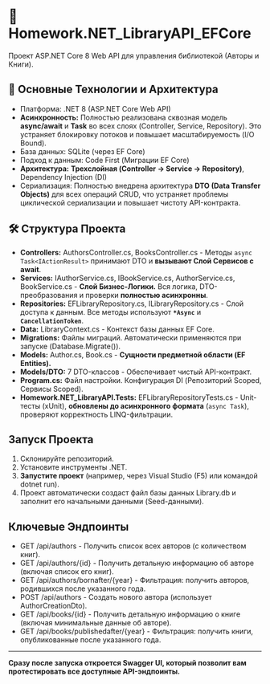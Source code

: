 # 🚀 Homework.NET_LibraryAPI_EFCore
Проект ASP.NET Core 8 Web API для управления библиотекой (Авторы и Книги).

## 🎯 Основные Технологии и Архитектура

* Платформа: .NET 8 (ASP.NET Core Web API)
* **Асинхронность:** Полностью реализована сквозная модель **async/await** и **Task** во всех слоях (Controller, Service, Repository). Это устраняет блокировку потоков и повышает масштабируемость (I/O Bound).
* База данных: SQLite (через EF Core)
* Подход к данным: Code First (Миграции EF Core)
* **Архитектура:** **Трехслойная (Controller -> Service -> Repository)**, Dependency Injection (DI)
* Сериализация: Полностью внедрена архитектура **DTO (Data Transfer Objects)** для всех операций CRUD, что устраняет проблемы циклической сериализации и повышает чистоту API-контракта.

## 🛠️ Структура Проекта

- **Controllers:** AuthorsController.cs, BooksController.cs - Методы `async Task<IActionResult>` принимают DTO и **вызывают Слой Сервисов с await**.
- **Services:** IAuthorService.cs, IBookService.cs, AuthorService.cs, BookService.cs - **Слой Бизнес-Логики.** Вся логика, DTO-преобразования и проверки **полностью асинхронны**.
- **Repositories:** EFLibraryRepository.cs, ILibraryRepository.cs - Слой доступа к данным. Все методы используют **`*Async`** и **`CancellationToken`**.
- **Data:** LibraryContext.cs - Контекст базы данных EF Core.
- **Migrations:** Файлы миграций. Автоматически применяются при запуске (Database.Migrate()).
- **Models:** Author.cs, Book.cs - **Сущности предметной области (EF Entities).**
- **Models/DTO:** 7 DTO-классов - Обеспечивает чистый API-контракт.
- **Program.cs:** Файл настройки. Конфигурация DI (Репозиторий Scoped, Сервисы Scoped).
- **Homework.NET_LibraryAPI.Tests:** EFLibraryRepositoryTests.cs - Unit-тесты (xUnit), **обновлены до асинхронного формата** (`async Task`), проверяют корректность LINQ-фильтрации.

## Запуск Проекта

1. Склонируйте репозиторий.
2. Установите инструменты .NET.
3. **Запустите проект** (например, через Visual Studio (F5) или командой dotnet run).
4. Проект автоматически создаст файл базы данных Library.db и заполнит его начальными данными (Seed-данными).

## Ключевые Эндпоинты

- GET /api/authors - Получить список всех авторов (с количеством книг).
- GET /api/authors/{id} - Получить детальную информацию об авторе (включая список его книг).
- GET /api/authors/bornafter/{year} - Фильтрация: получить авторов, родившихся после указанного года.
- POST /api/authors - Создать нового автора (использует AuthorCreationDto).
- GET /api/books/{id} - Получить детальную информацию о книге (включая минимальные данные об авторе).
- GET /api/books/publishedafter/{year} - Фильтрация: получить книги, опубликованные после указанного года.

---
**Сразу после запуска откроется Swagger UI, который позволит вам протестировать все доступные API-эндпоинты.**
